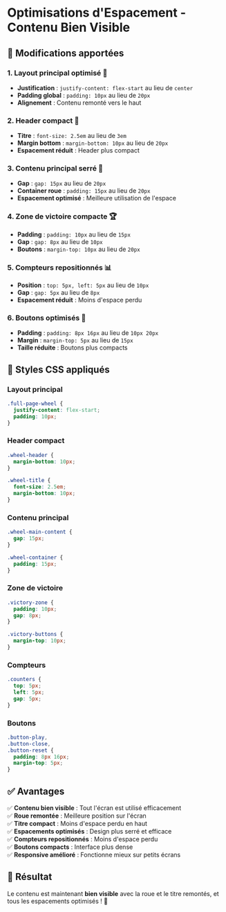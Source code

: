 # Optimisations d'Espacement - Contenu Bien Visible

## 🎯 **Modifications apportées**

### **1. Layout principal optimisé** 📐
- **Justification** : `justify-content: flex-start` au lieu de `center`
- **Padding global** : `padding: 10px` au lieu de `20px`
- **Alignement** : Contenu remonté vers le haut

### **2. Header compact** 📏
- **Titre** : `font-size: 2.5em` au lieu de `3em`
- **Margin bottom** : `margin-bottom: 10px` au lieu de `20px`
- **Espacement réduit** : Header plus compact

### **3. Contenu principal serré** 🎯
- **Gap** : `gap: 15px` au lieu de `20px`
- **Container roue** : `padding: 15px` au lieu de `20px`
- **Espacement optimisé** : Meilleure utilisation de l'espace

### **4. Zone de victoire compacte** 🏆
- **Padding** : `padding: 10px` au lieu de `15px`
- **Gap** : `gap: 8px` au lieu de `10px`
- **Boutons** : `margin-top: 10px` au lieu de `20px`

### **5. Compteurs repositionnés** 📊
- **Position** : `top: 5px, left: 5px` au lieu de `10px`
- **Gap** : `gap: 5px` au lieu de `8px`
- **Espacement réduit** : Moins d'espace perdu

### **6. Boutons optimisés** 🔘
- **Padding** : `padding: 8px 16px` au lieu de `10px 20px`
- **Margin** : `margin-top: 5px` au lieu de `15px`
- **Taille réduite** : Boutons plus compacts

## 🎨 **Styles CSS appliqués**

### **Layout principal**
```css
.full-page-wheel {
  justify-content: flex-start;
  padding: 10px;
}
```

### **Header compact**
```css
.wheel-header {
  margin-bottom: 10px;
}

.wheel-title {
  font-size: 2.5em;
  margin-bottom: 10px;
}
```

### **Contenu principal**
```css
.wheel-main-content {
  gap: 15px;
}

.wheel-container {
  padding: 15px;
}
```

### **Zone de victoire**
```css
.victory-zone {
  padding: 10px;
  gap: 8px;
}

.victory-buttons {
  margin-top: 10px;
}
```

### **Compteurs**
```css
.counters {
  top: 5px;
  left: 5px;
  gap: 5px;
}
```

### **Boutons**
```css
.button-play,
.button-close,
.button-reset {
  padding: 8px 16px;
  margin-top: 5px;
}
```

## ✅ **Avantages**

✅ **Contenu bien visible** : Tout l'écran est utilisé efficacement  
✅ **Roue remontée** : Meilleure position sur l'écran  
✅ **Titre compact** : Moins d'espace perdu en haut  
✅ **Espacements optimisés** : Design plus serré et efficace  
✅ **Compteurs repositionnés** : Moins d'espace perdu  
✅ **Boutons compacts** : Interface plus dense  
✅ **Responsive amélioré** : Fonctionne mieux sur petits écrans  

## 🚀 **Résultat**

Le contenu est maintenant **bien visible** avec la roue et le titre remontés, et tous les espacements optimisés ! 🎉

